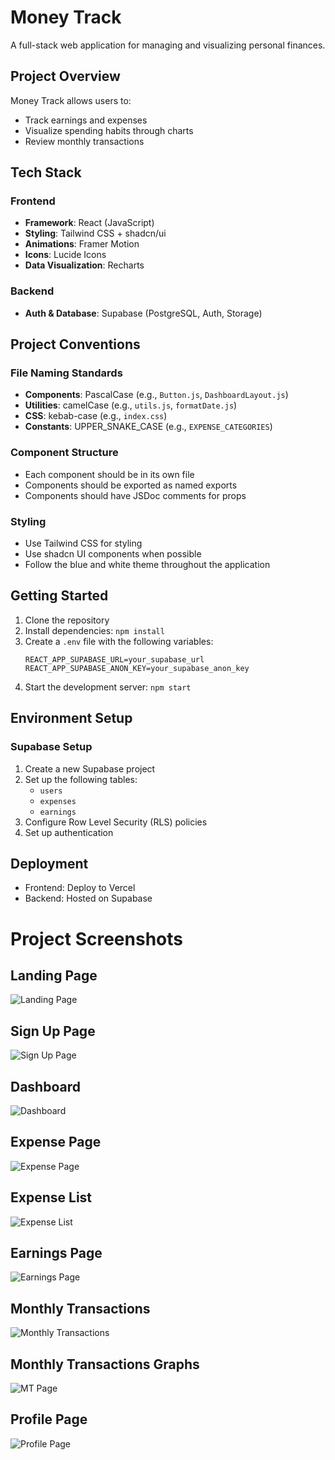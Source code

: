 # Money Track

A full-stack web application for managing and visualizing personal finances.

## Project Overview

Money Track allows users to:
- Track earnings and expenses
- Visualize spending habits through charts
- Review monthly transactions


## Tech Stack

### Frontend
- **Framework**: React (JavaScript)
- **Styling**: Tailwind CSS + shadcn/ui
- **Animations**: Framer Motion
- **Icons**: Lucide Icons
- **Data Visualization**: Recharts

### Backend
- **Auth & Database**: Supabase (PostgreSQL, Auth, Storage)  

## Project Conventions

### File Naming Standards

- **Components**: PascalCase (e.g., `Button.js`, `DashboardLayout.js`)
- **Utilities**: camelCase (e.g., `utils.js`, `formatDate.js`)
- **CSS**: kebab-case (e.g., `index.css`)
- **Constants**: UPPER_SNAKE_CASE (e.g., `EXPENSE_CATEGORIES`)

### Component Structure

- Each component should be in its own file
- Components should be exported as named exports
- Components should have JSDoc comments for props

### Styling

- Use Tailwind CSS for styling
- Use shadcn UI components when possible
- Follow the blue and white theme throughout the application


## Getting Started

1. Clone the repository
2. Install dependencies: `npm install`
3. Create a `.env` file with the following variables:
   ```
   REACT_APP_SUPABASE_URL=your_supabase_url
   REACT_APP_SUPABASE_ANON_KEY=your_supabase_anon_key
   ```
4. Start the development server: `npm start`

## Environment Setup

### Supabase Setup

1. Create a new Supabase project
2. Set up the following tables:
   - `users`
   - `expenses`
   - `earnings`
3. Configure Row Level Security (RLS) policies
4. Set up authentication

## Deployment

- Frontend: Deploy to Vercel
- Backend: Hosted on Supabase


# Project Screenshots

## Landing Page
![Landing Page](images/landingpage.png)

## Sign Up Page
![Sign Up Page](images/signup.png)

## Dashboard
![Dashboard](images/dashboard.png)

## Expense Page
![Expense Page](images/expensepage.png)

## Expense List
![Expense List](images/expenselist.png)

## Earnings Page
![Earnings Page](images/earningspage.png)

## Monthly Transactions
![Monthly Transactions](images/monthlytransactions.png)

## Monthly Transactions Graphs
![MT Page](images/mtpage.png)

## Profile Page
![Profile Page](images/profile.png)

